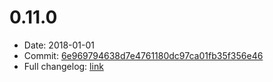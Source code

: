# 0.11.0
  - Date: 2018-01-01
  - Commit: [6e969794638d7e4761180dc97ca01fb35f356e46](https://github.com/OpenSpace/OpenSpace/commit/6e969794638d7e4761180dc97ca01fb35f356e46)
 - Full changelog: [link](https://github.com/OpenSpace/OpenSpace/releases/tag/releases%2Fv0.11.0)
